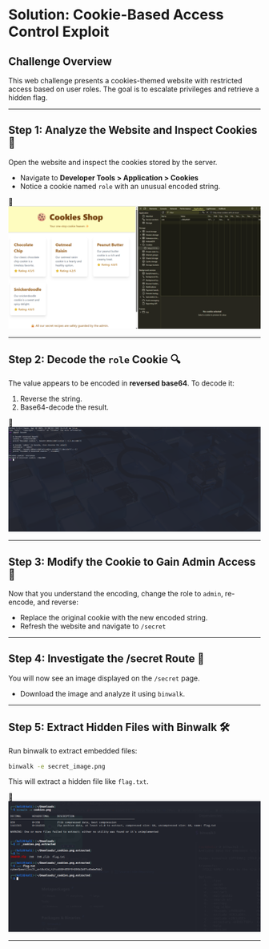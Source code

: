 # Solution: Cookie-Based Access Control Exploit

## Challenge Overview

This web challenge presents a cookies-themed website with restricted access based on user roles. The goal is to escalate privileges and retrieve a hidden flag.

---

## Step 1: Analyze the Website and Inspect Cookies 🍪

Open the website and inspect the cookies stored by the server.

* Navigate to **Developer Tools > Application > Cookies**
* Notice a cookie named `role` with an unusual encoded string.

📸 ![Browser cookie](./images/Cookies.png)

---

## Step 2: Decode the `role` Cookie 🔍

The value appears to be encoded in **reversed base64**. To decode it:

1. Reverse the string.
2. Base64-decode the result.

📸 ![Insert screenshot of decoded cookie output](./images/decode_cookies.png)

---

## Step 3: Modify the Cookie to Gain Admin Access 👑

Now that you understand the encoding, change the role to `admin`, re-encode, and reverse:

* Replace the original cookie with the new encoded string.
* Refresh the website and navigate to `/secret`

---

## Step 4: Investigate the /secret Route 🔐

You will now see an image displayed on the `/secret` page.

* Download the image and analyze it using `binwalk`.

---

## Step 5: Extract Hidden Files with Binwalk 🛠️

Run binwalk to extract embedded files:

```bash
binwalk -e secret_image.png
```

This will extract a hidden file like `flag.txt`.

📸 ![Binwalk output and extracted folder](./images/get_flag.png)

---


